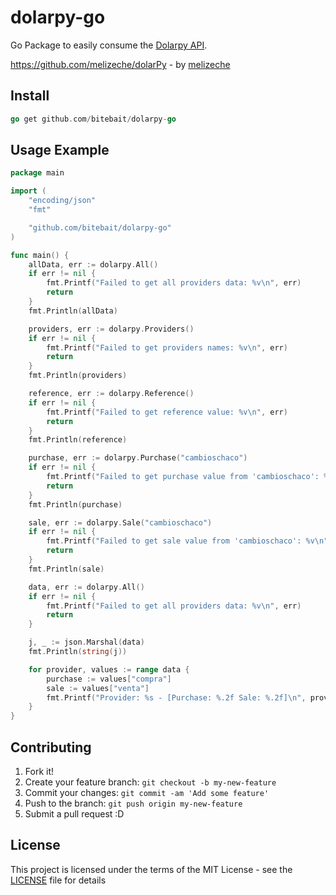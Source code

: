 # dolarpy-go

Go Package to easily consume the [Dolarpy API](https://dolar.melizeche.com).

<https://github.com/melizeche/dolarPy> - by [melizeche](https://github.com/melizeche/)

## Install

```go
go get github.com/bitebait/dolarpy-go
```

## Usage Example

```go
package main

import (
    "encoding/json"
    "fmt"

    "github.com/bitebait/dolarpy-go"
)

func main() {
    allData, err := dolarpy.All()
    if err != nil {
        fmt.Printf("Failed to get all providers data: %v\n", err)
        return
    }
    fmt.Println(allData)

    providers, err := dolarpy.Providers()
    if err != nil {
        fmt.Printf("Failed to get providers names: %v\n", err)
        return
    }
    fmt.Println(providers)

    reference, err := dolarpy.Reference()
    if err != nil {
        fmt.Printf("Failed to get reference value: %v\n", err)
        return
    }
    fmt.Println(reference)

    purchase, err := dolarpy.Purchase("cambioschaco")
    if err != nil {
        fmt.Printf("Failed to get purchase value from 'cambioschaco': %v\n", err)
        return
    }
    fmt.Println(purchase)

    sale, err := dolarpy.Sale("cambioschaco")
    if err != nil {
        fmt.Printf("Failed to get sale value from 'cambioschaco': %v\n", err)
        return
    }
    fmt.Println(sale)

    data, err := dolarpy.All()
    if err != nil {
        fmt.Printf("Failed to get all providers data: %v\n", err)
        return
    }

    j, _ := json.Marshal(data)
    fmt.Println(string(j))

    for provider, values := range data {
        purchase := values["compra"]
        sale := values["venta"]
        fmt.Printf("Provider: %s - [Purchase: %.2f Sale: %.2f]\n", provider, purchase, sale)
    }
}

```

## Contributing

1. Fork it!
2. Create your feature branch: `git checkout -b my-new-feature`
3. Commit your changes: `git commit -am 'Add some feature'`
4. Push to the branch: `git push origin my-new-feature`
5. Submit a pull request :D

## License

This project is licensed under the terms of the MIT License - see the [LICENSE](LICENSE) file for details
